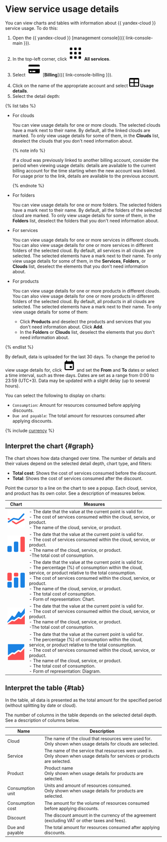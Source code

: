 # View service usage details

You can view charts and tables with information about {{ yandex-cloud }} service usage. To do this:

1. Open the {{ yandex-cloud }} [management console]({{ link-console-main }}).
1. In the top-left corner, click ![image](../../_assets/main-menu.svg) **All services**.
1. Select ![image](../../_assets/billing.svg) [**Billing**]({{ link-console-billing }}).
1. Click on the name of the appropriate account and select ![image](../../_assets/billing/detalization.svg) **Usage details**.
1. Select the detail depth:

{% list tabs %}

- For clouds

   You can view usage details for one or more clouds. The selected clouds have a mark next to their name. By default, all the linked clouds are marked. To only view usage details for some of them, in the **Clouds** list, deselect the clouds that you don't need information about.

   {% note info %}

   If a cloud was previously linked to another billing account, consider the period when viewing usage details: details are available to the current billing account for the time starting when the new account was linked. For usage prior to the link, details are available to the previous account.

   {% endnote %}

- For folders

   You can view usage details for one or more folders. The selected folders have a mark next to their name. By default, all the folders of the selected cloud are marked. To only view usage details for some of them, in the **Folders** list, deselect the folders that you don't need information about.

- For services

   You can view usage details for one or more services in different clouds. You can also view usage details for one or more services in different folders of the selected cloud. By default, all services in all clouds are selected. The selected elements have a mark next to their name. To only view usage details for some of them, in the **Services**, **Folders**, or **Clouds** list, deselect the elements that you don't need information about.

- For products

   You can view usage details for one or more products in different clouds. You can also view usage details for one or more products in different folders of the selected cloud. By default, all products in all clouds are selected. The selected elements have a mark next to their name. To only view usage details for some of them:
   * Click **Products** and deselect the products and services that you don't need information about. Click **Add**.
   * In the **Folders** or **Clouds** list, deselect the elements that you don't need information about.

{% endlist %}

By default, data is uploaded for the last 30 days. To change the period to view usage details for, click ![image](../../_assets/billing/calendar.svg) and set the **From** and **To** dates or select a time interval, such as three days. Dates are set as a range from 0:00 to 23:59 (UTC+3). Data may be updated with a slight delay (up to several hours).

You can select the following to display on charts:

* `Consumption`: Amount for resources consumed before applying discounts.
* `Due and payable`: The total amount for resources consumed after applying discounts.

{% include [currency](../_includes/currency.md) %}


## Interpret the chart {#graph}

The chart shows how data changed over time.
The number of details and their values depend on the selected detail depth, chart type, and filters:
- **Total cost**: Shows the cost of services consumed before the discount.
- **Total**: Shows the cost of services consumed after the discount.

Point the cursor to a line on the chart to see a popup. Each cloud, service, and product has its own color. See a description of measures below.

| Chart | Measures |
:-----: | -----
| ![image](../../_assets/billing/graph-icon.svg) | - The date that the value at the current point is valid for.<br/>- The cost of services consumed within the cloud, service, or product. <br/>- The name of the cloud, service, or product. |
| ![image](../../_assets/billing/gistogram-icon.svg) | - The date that the value at the current point is valid for.<br/>- The cost of services consumed within the cloud, service, or product.<br/>- The name of the cloud, service, or product.<br/>-The total cost of consumption. |
| ![image](../../_assets/billing/norm-gistogram-icon.svg) | - The date that the value at the current point is valid for.<br/>- The percentage (%) of consumption within the cloud, service, or product relative to the total consumption.<br/>- The cost of services consumed within the cloud, service, or product. <br/>- The name of the cloud, service, or product.<br/>- The total cost of consumption.<br/>- Form of representation: Chart. |
| ![image](../../_assets/billing/diagram-icon.svg) | - The date that the value at the current point is valid for.<br/>- The cost of services consumed within the cloud, service, or product.<br/>- The name of the cloud, service, or product.<br/>-The total cost of consumption. |
| ![image](../../_assets/billing/norm-diagram-icon.svg) | - The date that the value at the current point is valid for.<br/>- The percentage (%) of consumption within the cloud, service, or product relative to the total consumption.<br/>- The cost of services consumed within the cloud, service, or product.<br/>- The name of the cloud, service, or product.<br/>- The total cost of consumption.<br/>- Form of representation: Diagram. |


## Interpret the table {#tab}

In the table, all data is presented as the total amount for the specified period (without splitting by date or cloud).

The number of columns in the table depends on the selected detail depth. See a description of columns below.

| Name | Description |
----- | -----
| Cloud | The name of the cloud that resources were used for. <br/>Only shown when usage details for clouds are selected. |
| Service | The name of the service that resources were used in. <br/>Only shown when usage details for services or products are selected. |
| Product | Product name <br/>Only shown when usage details for products are selected. |
| Consumption unit | Units and amount of resources consumed. <br/>Only shown when usage details for products are selected. |
| Consumption cost | The amount for the volume of resources consumed before applying discounts. |
| Discount | The discount amount in the currency of the agreement (excluding VAT or other taxes and fees). |
| Due and payable | The total amount for resources consumed after applying discounts. |
